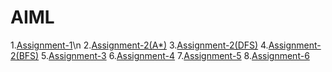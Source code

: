 # AIML
1.[Assignment-1](https://github.com/GollaChitraleka/AIML/blob/main/Assignment1.ipynb)\n
2.[Assignment-2(A*)](https://github.com/GollaChitraleka/AIML/blob/main/Assignment_2(A_).ipynb)
3.[Assignment-2(DFS)](https://github.com/GollaChitraleka/AIML/blob/main/Assignment_2(DFS).ipynb)
4.[Assignment-2(BFS)](https://github.com/GollaChitraleka/AIML/blob/main/Assignment_2(BFS).ipynb)
5.[Assignment-3](https://github.com/GollaChitraleka/AIML/blob/main/Assignment_3.ipynb)
6.[Assignment-4](https://github.com/GollaChitraleka/AIML/blob/main/Assignment_4.ipynb)
7.[Assignment-5](https://github.com/GollaChitraleka/AIML/blob/main/Assignment_5.ipynb)
8.[Assignment-6](https://github.com/GollaChitraleka/AIML/blob/main/Assignment6.ipynb)

